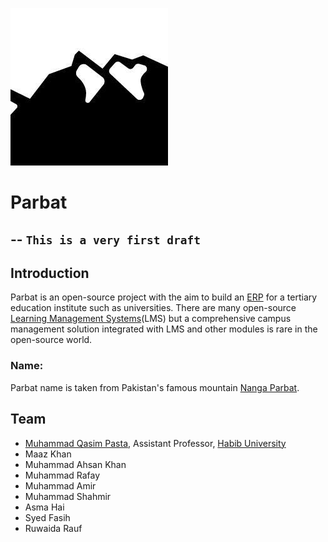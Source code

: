 ![logo](parbat.jpg)
# Parbat
--
`This is a very first draft`
--
## Introduction
Parbat is an open-source project with the aim to build an [ERP](https://en.wikipedia.org/wiki/Enterprise_resource_planning) for a tertiary education institute such as universities. There are many open-source [Learning Management Systems](https://en.wikipedia.org/wiki/Learning_management_system)(LMS) but a comprehensive campus management solution integrated with LMS and other modules is rare in the open-source world. 

### Name:
Parbat name is taken from Pakistan's famous mountain [Nanga Parbat](https://en.wikipedia.org/wiki/Nanga_Parbat). 

## Team
- [Muhammad Qasim Pasta](http://qasimpasta.info), Assistant Professor, [Habib University](http://habib.edu.pk)
- Maaz Khan
- Muhammad Ahsan Khan
- Muhammad Rafay
- Muhammad Amir
- Muhammad Shahmir
- Asma Hai
- Syed Fasih
- Ruwaida Rauf
